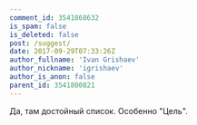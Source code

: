 ```yaml
---
comment_id: 3541868632
is_spam: false
is_deleted: false
post: /suggest/
date: 2017-09-29T07:33:26Z
author_fullname: 'Ivan Grishaev'
author_nickname: 'igrishaev'
author_is_anon: false
parent_id: 3541800821
---
```


<p>Да, там достойный список. Особенно "Цель".</p>
